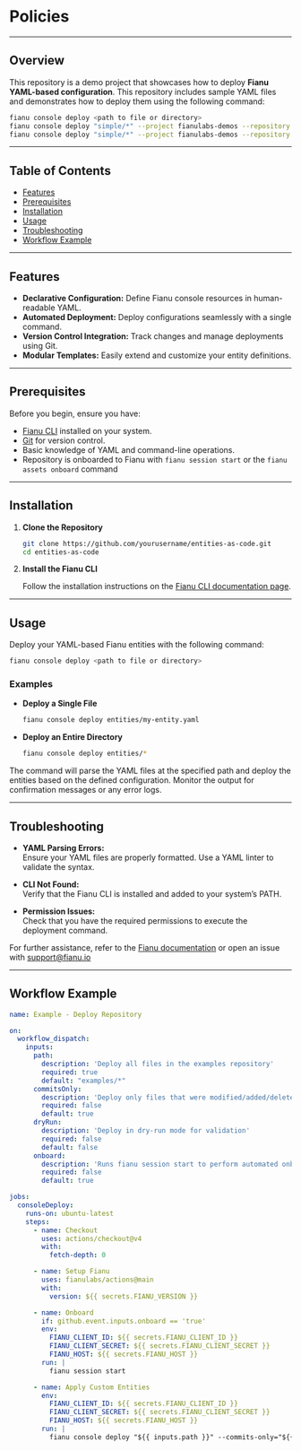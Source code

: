 # Policies

---

## Overview

This repository is a demo project that showcases how to deploy **Fianu YAML-based configuration**. This repository includes sample YAML files and demonstrates how to deploy them using the following command:

```bash
fianu console deploy <path to file or directory>
fianu console deploy "simple/*" --project fianulabs-demos --repository policies  --commits-only="false" --dry-run="false" --commit aff2131cbdf6e4b5abb4bf78cf08ec4f2ca483eb
fianu console deploy "simple/*" --project fianulabs-demos --repository policies --commits-only="false" --dry-run="false" --commit aff2131cbdf6e4b5abb4bf78cf08ec4f2ca483eb
```

---

## Table of Contents

- [Features](#features)
- [Prerequisites](#prerequisites)
- [Installation](#installation)
- [Usage](#usage)
- [Troubleshooting](#troubleshooting)
- [Workflow Example](#workflow-example)

---

## Features

- **Declarative Configuration:** Define Fianu console resources in human-readable YAML.
- **Automated Deployment:** Deploy configurations seamlessly with a single command.
- **Version Control Integration:** Track changes and manage deployments using Git.
- **Modular Templates:** Easily extend and customize your entity definitions.

---

## Prerequisites

Before you begin, ensure you have:

- [Fianu CLI](https://fianu.example.com) installed on your system.
- [Git](https://git-scm.com/) for version control.
- Basic knowledge of YAML and command-line operations.
- Repository is onboarded to Fianu with `fianu session start` or the `fianu assets onboard` command

---

## Installation

1. **Clone the Repository**

   ```bash
   git clone https://github.com/yourusername/entities-as-code.git
   cd entities-as-code
   ```

2. **Install the Fianu CLI**

   Follow the installation instructions on the [Fianu CLI documentation page](https://docs.fianu.io/cli/quick_start).

---

## Usage

Deploy your YAML-based Fianu entities with the following command:

```bash
fianu console deploy <path to file or directory>
```

### Examples

- **Deploy a Single File**

  ```bash
  fianu console deploy entities/my-entity.yaml
  ```

- **Deploy an Entire Directory**

  ```bash
  fianu console deploy entities/*
  ```

The command will parse the YAML files at the specified path and deploy the entities based on the defined configuration. Monitor the output for confirmation messages or any error logs.

---

## Troubleshooting

- **YAML Parsing Errors:**  
  Ensure your YAML files are properly formatted. Use a YAML linter to validate the syntax.

- **CLI Not Found:**  
  Verify that the Fianu CLI is installed and added to your system’s PATH.

- **Permission Issues:**  
  Check that you have the required permissions to execute the deployment command.

For further assistance, refer to the [Fianu documentation](https://docs.fianu.io/cli) or open an issue with support@fianu.io

---

## Workflow Example

```yaml
name: Example - Deploy Repository

on:
  workflow_dispatch:
    inputs:
      path:
        description: 'Deploy all files in the examples repository'
        required: true
        default: "examples/*"
      commitsOnly:
        description: 'Deploy only files that were modified/added/deleted as part of the current commit'
        required: false
        default: true
      dryRun:
        description: 'Deploy in dry-run mode for validation'
        required: false
        default: false
      onboard:
        description: 'Runs fianu session start to perform automated onboarding / record the session in Fianu -- required for the **first run**'
        required: false
        default: true

jobs:
  consoleDeploy:
    runs-on: ubuntu-latest
    steps:
      - name: Checkout
        uses: actions/checkout@v4
        with:
          fetch-depth: 0

      - name: Setup Fianu
        uses: fianulabs/actions@main
        with:
          version: ${{ secrets.FIANU_VERSION }}

      - name: Onboard
        if: github.event.inputs.onboard == 'true'
        env:
          FIANU_CLIENT_ID: ${{ secrets.FIANU_CLIENT_ID }}
          FIANU_CLIENT_SECRET: ${{ secrets.FIANU_CLIENT_SECRET }}
          FIANU_HOST: ${{ secrets.FIANU_HOST }}
        run: |
          fianu session start

      - name: Apply Custom Entities
        env:
          FIANU_CLIENT_ID: ${{ secrets.FIANU_CLIENT_ID }}
          FIANU_CLIENT_SECRET: ${{ secrets.FIANU_CLIENT_SECRET }}
          FIANU_HOST: ${{ secrets.FIANU_HOST }}
        run: |
          fianu console deploy "${{ inputs.path }}" --commits-only="${{ github.event.inputs.commitsOnly }}" --dry-run="${{ github.event.inputs.dryRun }}
```
